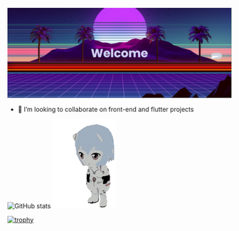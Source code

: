 
[![MasterHead](https://github.com/JoschaPMaliem/JoschaPMaliem/blob/main/banner.png)](https://github.com/JoschaPMaliem/)


- 👯 I’m looking to collaborate on front-end and flutter projects



![GitHub stats](https://github-readme-stats.vercel.app/api?username=JoschaPMaliem&show_icons=true&theme=cobalt) ![](https://github.com/JoschaPMaliem/JoschaPMaliem/blob/main/evangelion.gif)

[![trophy](https://github-profile-trophy.vercel.app/?username=JoschaPMaliem-ma&theme=onedark)](https://github.com/ryo-ma/github-profile-trophy)


<!--
**JoschaPMaliem/JoschaPMaliem** is a ✨ _special_ ✨ repository because its `README.md` (this file) appears on your GitHub profile.

Here are some ideas to get you started:

- 🔭 I’m currently working on ...
- 🌱 I’m currently learning ...
- 👯 I’m looking to collaborate on ...
- 🤔 I’m looking for help with ...
- 💬 Ask me about ...
- 📫 How to reach me: ...
- 😄 Pronouns: ...
- ⚡ Fun fact: ...
-->
